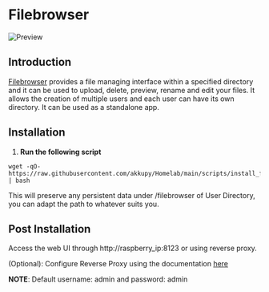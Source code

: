 # Filebrowser

![Preview](https://user-images.githubusercontent.com/5447088/50716739-ebd26700-107a-11e9-9817-14230c53efd2.gif)


## Introduction

[Filebrowser](https://filebrowser.org/) provides a file managing interface within a specified directory and it can be used to upload, delete, preview, rename and edit your files. It allows the creation of multiple users and each user can have its own directory. It can be used as a standalone app.

## Installation

1. **Run the following script**

```
wget -qO- https://raw.githubusercontent.com/akkupy/Homelab/main/scripts/install_filebrowser.sh | bash
```

This will preserve any persistent data under /filebrowser of User Directory, you can adapt the path to whatever suits you.

## Post Installation

Access the web UI through http://raspberry_ip:8123 or using reverse proxy.

(Optional): Configure Reverse Proxy using the documentation [here](https://github.com/akkupy/Homelab/blob/main/docs/nginx_proxy_manager.md#first-proxy-host-setup)

**NOTE**: Default username: admin and password: admin